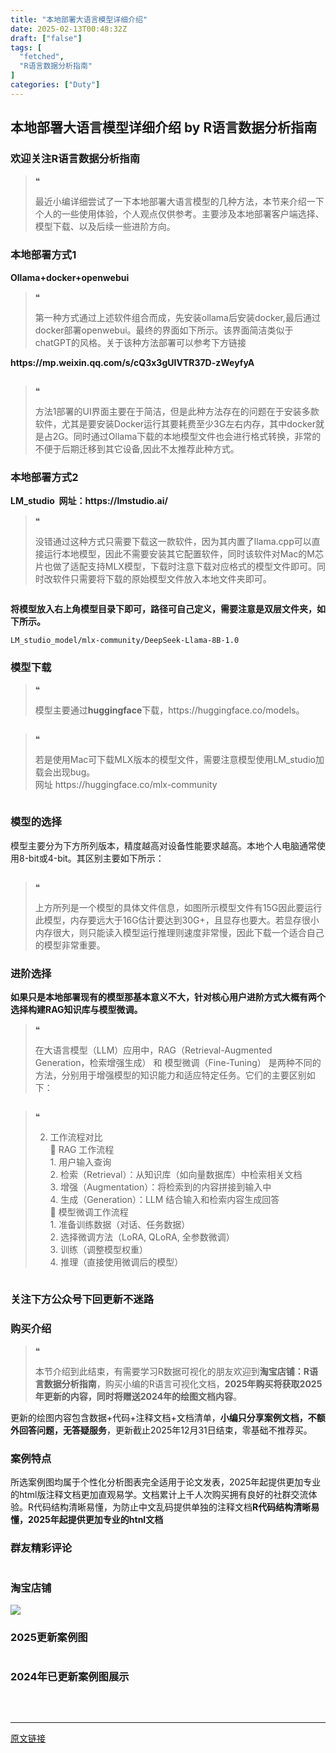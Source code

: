 ```yaml
---
title: "本地部署大语言模型详细介绍"
date: 2025-02-13T00:48:32Z
draft: ["false"]
tags: [
  "fetched",
  "R语言数据分析指南"
]
categories: ["Duty"]
---
```

本地部署大语言模型详细介绍 by R语言数据分析指南
------
<div><section data-tool="mdnice编辑器" data-website="https://www.mdnice.com"><h3 data-tool="mdnice编辑器"><span></span><span>欢迎关注R语言数据分析指南</span><span></span></h3><blockquote data-tool="mdnice编辑器"><span>❝</span><p>最近小编详细尝试了一下本地部署大语言模型的几种方法，本节来介绍一下个人的一些使用体验，个人观点仅供参考。主要涉及本地部署客户端选择、模型下载、以及后续一些进阶方向。</p></blockquote><h3 data-tool="mdnice编辑器"><span></span><span>本地部署方式1</span><span></span></h3><p data-tool="mdnice编辑器"><strong>Ollama+docker+openwebui</strong></p><blockquote data-tool="mdnice编辑器"><span>❝</span><p>第一种方式通过上述软件组合而成，先安装ollama后安装docker,最后通过docker部署openwebui。最终的界面如下所示。该界面简洁类似于chatGPT的风格。关于该种方法部署可以参考下方链接</p></blockquote><p data-tool="mdnice编辑器"><strong>https://mp.weixin.qq.com/s/cQ3x3gUIVTR37D-zWeyfyA</strong></p><figure data-tool="mdnice编辑器"><img alt="" data-imgfileid="100041459" data-ratio="0.5768518518518518" data-src="https://mmbiz.qpic.cn/mmbiz_png/EibnicgwScTAbS14HYCes5WWEOr8Xl6GItJOw1DdFPy6AHFCStQiaIfJ7EjTHqSPtZBBcDeGia1QHiattnTv0qCEQ2A/640?wx_fmt=png&amp;from=appmsg" data-type="png" data-w="1080" src="https://mmbiz.qpic.cn/mmbiz_png/EibnicgwScTAbS14HYCes5WWEOr8Xl6GItJOw1DdFPy6AHFCStQiaIfJ7EjTHqSPtZBBcDeGia1QHiattnTv0qCEQ2A/640?wx_fmt=png&amp;from=appmsg"></figure><blockquote data-tool="mdnice编辑器"><span>❝</span><p>方法1部署的UI界面主要在于简洁，但是此种方法存在的问题在于安装多款软件，尤其是要安装Docker运行其要耗费至少3G左右内存，其中docker就是占2G。同时通过Ollama下载的本地模型文件也会进行格式转换，非常的不便于后期迁移到其它设备,因此不太推荐此种方式。</p></blockquote><h3 data-tool="mdnice编辑器"><span></span><span>本地部署方式2</span><span></span></h3><p data-tool="mdnice编辑器"><strong>LM_studio  网址：</strong><strong>https://lmstudio.ai/</strong><img alt="" data-imgfileid="100041460" data-ratio="0.3675925925925926" data-src="https://mmbiz.qpic.cn/mmbiz_png/EibnicgwScTAbS14HYCes5WWEOr8Xl6GIt37EXb2SzwOM3Ry9F9xue7L6LvLhTlpACE6S2B32rcgYlOaBJxtib4mA/640?wx_fmt=png&amp;from=appmsg" data-type="png" data-w="1080" src="https://mmbiz.qpic.cn/mmbiz_png/EibnicgwScTAbS14HYCes5WWEOr8Xl6GIt37EXb2SzwOM3Ry9F9xue7L6LvLhTlpACE6S2B32rcgYlOaBJxtib4mA/640?wx_fmt=png&amp;from=appmsg"><img alt="" data-imgfileid="100041463" data-ratio="0.6694444444444444" data-src="https://mmbiz.qpic.cn/mmbiz_png/EibnicgwScTAbS14HYCes5WWEOr8Xl6GIt2tiacQ3WUQ7CC8rpBmOX7ZSIpHfy1TwlblXtf1bWBfqVljlMtzicRKKA/640?wx_fmt=png&amp;from=appmsg" data-type="png" data-w="1080" src="https://mmbiz.qpic.cn/mmbiz_png/EibnicgwScTAbS14HYCes5WWEOr8Xl6GIt2tiacQ3WUQ7CC8rpBmOX7ZSIpHfy1TwlblXtf1bWBfqVljlMtzicRKKA/640?wx_fmt=png&amp;from=appmsg"></p><blockquote data-tool="mdnice编辑器"><span>❝</span><p>没错通过这种方式只需要下载这一款软件，因为其内置了llama.cpp可以直接运行本地模型，因此不需要安装其它配置软件，同时该软件对Mac的M芯片也做了适配支持MLX模型，下载时注意下载对应格式的模型文件即可。同时改软件只需要将下载的原始模型文件放入本地文件夹即可。</p></blockquote><figure data-tool="mdnice编辑器"><img alt="" data-imgfileid="100041462" data-ratio="0.700925925925926" data-src="https://mmbiz.qpic.cn/mmbiz_png/EibnicgwScTAbS14HYCes5WWEOr8Xl6GItBLXopicUykukCmDH3XmZv9T9c6Yvv8CicLbUrvh9iaEBFI1sg1XgP7mJw/640?wx_fmt=png&amp;from=appmsg" data-type="png" data-w="1080" src="https://mmbiz.qpic.cn/mmbiz_png/EibnicgwScTAbS14HYCes5WWEOr8Xl6GItBLXopicUykukCmDH3XmZv9T9c6Yvv8CicLbUrvh9iaEBFI1sg1XgP7mJw/640?wx_fmt=png&amp;from=appmsg"></figure><p data-tool="mdnice编辑器"><strong>将模型放入右上角模型目录下即可，路径可自己定义，需要注意是双层文件夹，如下所示。</strong></p><pre data-tool="mdnice编辑器"><span></span><code>LM_studio_model/mlx-community/DeepSeek-Llama-8B-1.0<br></code></pre><h3 data-tool="mdnice编辑器"><span></span><span>模型下载</span><span></span></h3><blockquote data-tool="mdnice编辑器"><span>❝</span><p>模型主要通过<strong>huggingface</strong>下载，https://huggingface.co/models。</p></blockquote><figure data-tool="mdnice编辑器"><img alt="" data-imgfileid="100041461" data-ratio="0.5805555555555556" data-src="https://mmbiz.qpic.cn/mmbiz_jpg/EibnicgwScTAbS14HYCes5WWEOr8Xl6GItT6Z17ss3mZzOQAicib0Iib6x0O8ezPUt7ajxN9J1SJFJBo65h9FicXkwhQ/640?wx_fmt=jpeg&amp;from=appmsg" data-type="jpeg" data-w="1080" src="https://mmbiz.qpic.cn/mmbiz_jpg/EibnicgwScTAbS14HYCes5WWEOr8Xl6GItT6Z17ss3mZzOQAicib0Iib6x0O8ezPUt7ajxN9J1SJFJBo65h9FicXkwhQ/640?wx_fmt=jpeg&amp;from=appmsg"></figure><blockquote data-tool="mdnice编辑器"><span>❝</span><p>若是使用Mac可下载MLX版本的模型文件，需要注意模型使用LM_studio加载会出现bug。<br>网址 https://huggingface.co/mlx-community</p></blockquote><figure data-tool="mdnice编辑器"><img alt="" data-imgfileid="100041469" data-ratio="0.8731481481481481" data-src="https://mmbiz.qpic.cn/mmbiz_jpg/EibnicgwScTAbS14HYCes5WWEOr8Xl6GItrjhVWSKYOJ1FsLz1xo3pggBxKThCxw1VNY9w4znvr78gmBHntN8PKw/640?wx_fmt=jpeg&amp;from=appmsg" data-type="jpeg" data-w="1080" src="https://mmbiz.qpic.cn/mmbiz_jpg/EibnicgwScTAbS14HYCes5WWEOr8Xl6GItrjhVWSKYOJ1FsLz1xo3pggBxKThCxw1VNY9w4znvr78gmBHntN8PKw/640?wx_fmt=jpeg&amp;from=appmsg"></figure><h3 data-tool="mdnice编辑器"><span></span><span>模型的选择</span><span></span></h3><p data-tool="mdnice编辑器">模型主要分为下方所列版本，精度越高对设备性能要求越高。本地个人电脑通常使用8-bit或4-bit。其区别主要如下所示：<img alt="" data-imgfileid="100041464" data-ratio="0.31296296296296294" data-src="https://mmbiz.qpic.cn/mmbiz_png/EibnicgwScTAbS14HYCes5WWEOr8Xl6GIt6SqMIEUEQxEVsYbUcgAszgmvyFO0ZbztRsX0FyttQRWXjSRblpsXpQ/640?wx_fmt=png&amp;from=appmsg" data-type="png" data-w="1080" src="https://mmbiz.qpic.cn/mmbiz_png/EibnicgwScTAbS14HYCes5WWEOr8Xl6GIt6SqMIEUEQxEVsYbUcgAszgmvyFO0ZbztRsX0FyttQRWXjSRblpsXpQ/640?wx_fmt=png&amp;from=appmsg"></p><figure data-tool="mdnice编辑器"><img alt="" data-imgfileid="100041468" data-ratio="0.3768518518518518" data-src="https://mmbiz.qpic.cn/mmbiz_png/EibnicgwScTAbS14HYCes5WWEOr8Xl6GIteAyhRRm6RT8pxAuEqnONvzvjCEEiaTRf3kuUe5MzG7s70yxZzOC9Seg/640?wx_fmt=png&amp;from=appmsg" data-type="png" data-w="1080" src="https://mmbiz.qpic.cn/mmbiz_png/EibnicgwScTAbS14HYCes5WWEOr8Xl6GIteAyhRRm6RT8pxAuEqnONvzvjCEEiaTRf3kuUe5MzG7s70yxZzOC9Seg/640?wx_fmt=png&amp;from=appmsg"></figure><blockquote data-tool="mdnice编辑器"><span>❝</span><p>上方所列是一个模型的具体文件信息，如图所示模型文件有15G因此要运行此模型，内存要远大于16G估计要达到30G+，且显存也要大。若显存很小内存很大，则只能读入模型运行推理则速度非常慢，因此下载一个适合自己的模型非常重要。</p></blockquote><h3 data-tool="mdnice编辑器"><span></span><span>进阶选择</span><span></span></h3><p data-tool="mdnice编辑器"><strong>如果只是本地部署现有的模型那基本意义不大，针对核心用户进阶方式大概有两个选择构建RAG知识库与模型微调。</strong></p><blockquote data-tool="mdnice编辑器"><span>❝</span><p>在大语言模型（LLM）应用中，RAG（Retrieval-Augmented Generation，检索增强生成） 和 模型微调（Fine-Tuning） 是两种不同的方法，分别用于增强模型的知识能力和适应特定任务。它们的主要区别如下：</p></blockquote><figure data-tool="mdnice编辑器"><img alt="" data-imgfileid="100041465" data-ratio="0.4166666666666667" data-src="https://mmbiz.qpic.cn/mmbiz_png/EibnicgwScTAbS14HYCes5WWEOr8Xl6GItXMrbZ9nSPkrdKMxyo2Emj4DH5h8zka6IwRJUibibzDXIG1iaYNXBItJsA/640?wx_fmt=png&amp;from=appmsg" data-type="png" data-w="1080" src="https://mmbiz.qpic.cn/mmbiz_png/EibnicgwScTAbS14HYCes5WWEOr8Xl6GItXMrbZ9nSPkrdKMxyo2Emj4DH5h8zka6IwRJUibibzDXIG1iaYNXBItJsA/640?wx_fmt=png&amp;from=appmsg"></figure><blockquote data-tool="mdnice编辑器"><span>❝</span><ol start="2"><li><section>工作流程对比<br>🔹 RAG 工作流程<br>1.	用户输入查询<br>2.	检索（Retrieval）：从知识库（如向量数据库）中检索相关文档<br>3.	增强（Augmentation）：将检索到的内容拼接到输入中<br>4.	生成（Generation）：LLM 结合输入和检索内容生成回答<br>🔹 模型微调工作流程<br>1.	准备训练数据（对话、任务数据）<br>2.	选择微调方法（LoRA, QLoRA, 全参数微调）<br>3.	训练（调整模型权重）<br>4.	推理（直接使用微调后的模型）</section></li></ol></blockquote><figure data-tool="mdnice编辑器"><img alt="" data-imgfileid="100041466" data-ratio="0.425" data-src="https://mmbiz.qpic.cn/mmbiz_png/EibnicgwScTAbS14HYCes5WWEOr8Xl6GItWp0DrtZzLzn69RE5tzo6BgAE3sxMRzc87Qibn7nDoibFsZDsylcHqzxQ/640?wx_fmt=png&amp;from=appmsg" data-type="png" data-w="1080" src="https://mmbiz.qpic.cn/mmbiz_png/EibnicgwScTAbS14HYCes5WWEOr8Xl6GItWp0DrtZzLzn69RE5tzo6BgAE3sxMRzc87Qibn7nDoibFsZDsylcHqzxQ/640?wx_fmt=png&amp;from=appmsg"></figure><h3 data-tool="mdnice编辑器"><span></span><span>关注下方公众号下回更新不迷路</span><span></span></h3><section><mp-common-profile data-pluginname="mpprofile" data-id="Mzg3MzQzNTYzMw==" data-headimg="http://mmbiz.qpic.cn/mmbiz_png/EibnicgwScTAZF0rpeZII9Ltl26VbVagriczTria1fib3XgjwwHEHFjPzkmGpqWDVVHBSzhENictUM2iavAKiaM5lc9USw/0?wx_fmt=png" data-nickname="R语言数据分析指南" data-alias="YanJANtwo" data-signature="R语言重症爱好者，喜欢绘制各种精美的图表，喜欢的小伙伴可以关注我，跟我一起学习" data-from="0" data-is_biz_ban="0" data-service_type="1"></mp-common-profile></section><h3 data-tool="mdnice编辑器"><span></span><span>购买介绍</span><span></span></h3><blockquote data-tool="mdnice编辑器"><span>❝</span><p>本节介绍到此结束，有需要学习R数据可视化的朋友欢迎到<strong>淘宝店铺：R语言数据分析指南</strong>，购买小编的R语言可视化文档，<strong>2025年购买将获取2025年更新的内容，同时将赠送2024年的绘图文档内容</strong>。</p></blockquote><p data-tool="mdnice编辑器">更新的绘图内容包含数据+代码+注释文档+文档清单，<strong>小编只分享案例文档，不额外回答问题，无答疑服务</strong>，更新截止2025年12月31日结束，零基础不推荐买。</p><h3 data-tool="mdnice编辑器"><span></span><span>案例特点</span><span></span></h3><p data-tool="mdnice编辑器">所选案例图均属于个性化分析图表完全适用于论文发表，2025年起提供更加专业的html版注释文档更加直观易学。文档累计上千人次购买拥有良好的社群交流体验。R代码结构清晰易懂，为防止中文乱码提供单独的注释文档<img alt="" data-imgfileid="100041474" data-ratio="0.49537037037037035" data-src="https://mmbiz.qpic.cn/mmbiz_png/EibnicgwScTAbS14HYCes5WWEOr8Xl6GItB7FI9LWSDqB2e5QFuUyJkX9KkWib4RGpKuaPciclibDnPMjWdz0V5E6Qw/640?wx_fmt=png&amp;from=appmsg" data-type="png" data-w="1080" src="https://mmbiz.qpic.cn/mmbiz_png/EibnicgwScTAbS14HYCes5WWEOr8Xl6GItB7FI9LWSDqB2e5QFuUyJkX9KkWib4RGpKuaPciclibDnPMjWdz0V5E6Qw/640?wx_fmt=png&amp;from=appmsg"><img alt="" data-imgfileid="100041473" data-ratio="0.675" data-src="https://mmbiz.qpic.cn/mmbiz_png/EibnicgwScTAbS14HYCes5WWEOr8Xl6GIt9ZeCNLlFqU7SlPm2zVJcCUDmia3kOUuDjXhXDuQ0Eib5icahSqq9UgdBw/640?wx_fmt=png&amp;from=appmsg" data-type="png" data-w="1080" src="https://mmbiz.qpic.cn/mmbiz_png/EibnicgwScTAbS14HYCes5WWEOr8Xl6GIt9ZeCNLlFqU7SlPm2zVJcCUDmia3kOUuDjXhXDuQ0Eib5icahSqq9UgdBw/640?wx_fmt=png&amp;from=appmsg"><strong>R代码结构清晰易懂，2025年起提供更加专业的htnl文档</strong><img alt="" data-imgfileid="100041471" data-ratio="0.7518518518518519" data-src="https://mmbiz.qpic.cn/mmbiz_jpg/EibnicgwScTAbS14HYCes5WWEOr8Xl6GIteWrdqccyUVKeeMOjbeEHRpubcgmhH1ib2seVEchicicjbFAOuVicWclXicA/640?wx_fmt=jpeg&amp;from=appmsg" data-type="jpeg" data-w="1080" src="https://mmbiz.qpic.cn/mmbiz_jpg/EibnicgwScTAbS14HYCes5WWEOr8Xl6GIteWrdqccyUVKeeMOjbeEHRpubcgmhH1ib2seVEchicicjbFAOuVicWclXicA/640?wx_fmt=jpeg&amp;from=appmsg"></p><h3 data-tool="mdnice编辑器"><span></span><span>群友精彩评论</span><span></span></h3><p data-tool="mdnice编辑器"><img alt="" data-imgfileid="100041470" data-ratio="0.4546296296296296" data-src="https://mmbiz.qpic.cn/mmbiz_png/EibnicgwScTAbS14HYCes5WWEOr8Xl6GItMlLn4qTYLZTytiby7bBRINKUbvagicfiadr3MMxdc91hPYpyyOVuQibjFw/640?wx_fmt=png&amp;from=appmsg" data-type="png" data-w="1080" src="https://mmbiz.qpic.cn/mmbiz_png/EibnicgwScTAbS14HYCes5WWEOr8Xl6GItMlLn4qTYLZTytiby7bBRINKUbvagicfiadr3MMxdc91hPYpyyOVuQibjFw/640?wx_fmt=png&amp;from=appmsg"></p><h3 data-tool="mdnice编辑器"><span></span><span>淘宝店铺</span><span></span></h3><p><img data-galleryid="" data-imgfileid="100019415" data-ratio="1.0210420841683367" data-s="300,640" data-src="https://mmbiz.qpic.cn/mmbiz_jpg/EibnicgwScTAbvhPDLGT8NaialEsht92PTYNJWpmVLfoYGic1uha5FyBrDCibibZCLjiazgvpT1XcdwibfVywD2el0VAgg/640?wx_fmt=jpeg" data-type="jpeg" data-w="998" src="https://mmbiz.qpic.cn/mmbiz_jpg/EibnicgwScTAbvhPDLGT8NaialEsht92PTYNJWpmVLfoYGic1uha5FyBrDCibibZCLjiazgvpT1XcdwibfVywD2el0VAgg/640?wx_fmt=jpeg"></p><h3 data-tool="mdnice编辑器"><span></span><span>2025更新案例图</span><span></span></h3><p data-tool="mdnice编辑器"><img alt="" data-imgfileid="100041472" data-ratio="0.42777777777777776" data-src="https://mmbiz.qpic.cn/mmbiz_jpg/EibnicgwScTAbS14HYCes5WWEOr8Xl6GItdu4QfP5bWwFibCfCkQyZEohy9auyPlscibEPWgBl4uoOjAA8iaB5eibHAw/640?wx_fmt=jpeg&amp;from=appmsg" data-type="jpeg" data-w="1080" src="https://mmbiz.qpic.cn/mmbiz_jpg/EibnicgwScTAbS14HYCes5WWEOr8Xl6GItdu4QfP5bWwFibCfCkQyZEohy9auyPlscibEPWgBl4uoOjAA8iaB5eibHAw/640?wx_fmt=jpeg&amp;from=appmsg"></p><h3 data-tool="mdnice编辑器"><span></span><span>2024年已更新案例图展示</span><span></span></h3><p data-tool="mdnice编辑器"><img alt="" data-imgfileid="100041475" data-ratio="0.33425925925925926" data-src="https://mmbiz.qpic.cn/mmbiz_jpg/EibnicgwScTAbS14HYCes5WWEOr8Xl6GIt8PHsd6tuLeREk7DjQB9PoOLs15kMnE04FRqyLIgHODhDZTbHAGCv0A/640?wx_fmt=jpeg&amp;from=appmsg" data-type="jpeg" data-w="1080" src="https://mmbiz.qpic.cn/mmbiz_jpg/EibnicgwScTAbS14HYCes5WWEOr8Xl6GIt8PHsd6tuLeREk7DjQB9PoOLs15kMnE04FRqyLIgHODhDZTbHAGCv0A/640?wx_fmt=jpeg&amp;from=appmsg"><img alt="" data-imgfileid="100041478" data-ratio="0.3925925925925926" data-src="https://mmbiz.qpic.cn/mmbiz_png/EibnicgwScTAbS14HYCes5WWEOr8Xl6GItcicDic2OC0zrLUePak0pb10bXnTP4cr5vnnFOgBHL4iaru7A2FibbeYawg/640?wx_fmt=png&amp;from=appmsg" data-type="png" data-w="1080" src="https://mmbiz.qpic.cn/mmbiz_png/EibnicgwScTAbS14HYCes5WWEOr8Xl6GItcicDic2OC0zrLUePak0pb10bXnTP4cr5vnnFOgBHL4iaru7A2FibbeYawg/640?wx_fmt=png&amp;from=appmsg"><img alt="" data-imgfileid="100041477" data-ratio="0.4462962962962963" data-src="https://mmbiz.qpic.cn/mmbiz_png/EibnicgwScTAbS14HYCes5WWEOr8Xl6GItz2xyjWlhCoC80OuZA2y8UnXhKbr9mr7MZRw1ZZcEUycuzniaqEHIXEA/640?wx_fmt=png&amp;from=appmsg" data-type="png" data-w="1080" src="https://mmbiz.qpic.cn/mmbiz_png/EibnicgwScTAbS14HYCes5WWEOr8Xl6GItz2xyjWlhCoC80OuZA2y8UnXhKbr9mr7MZRw1ZZcEUycuzniaqEHIXEA/640?wx_fmt=png&amp;from=appmsg"><img alt="" data-imgfileid="100041479" data-ratio="0.3712962962962963" data-src="https://mmbiz.qpic.cn/mmbiz_png/EibnicgwScTAbS14HYCes5WWEOr8Xl6GItDc5hDDcOX58IRhHWm0NiaGypwhYU3wx56aH7JhOyqlQicEZWC4CFDr4g/640?wx_fmt=png&amp;from=appmsg" data-type="png" data-w="1080" src="https://mmbiz.qpic.cn/mmbiz_png/EibnicgwScTAbS14HYCes5WWEOr8Xl6GItDc5hDDcOX58IRhHWm0NiaGypwhYU3wx56aH7JhOyqlQicEZWC4CFDr4g/640?wx_fmt=png&amp;from=appmsg"><img alt="" data-imgfileid="100041476" data-ratio="0.2722222222222222" data-src="https://mmbiz.qpic.cn/mmbiz_png/EibnicgwScTAbS14HYCes5WWEOr8Xl6GItJRPicJ6fxd9tTmPfNTUtsvagCPHxmtXFOVbZ5ReEx842jj8YUmQzjVA/640?wx_fmt=png&amp;from=appmsg" data-type="png" data-w="1080" src="https://mmbiz.qpic.cn/mmbiz_png/EibnicgwScTAbS14HYCes5WWEOr8Xl6GItJRPicJ6fxd9tTmPfNTUtsvagCPHxmtXFOVbZ5ReEx842jj8YUmQzjVA/640?wx_fmt=png&amp;from=appmsg"><img alt="" data-imgfileid="100041482" data-ratio="0.2462962962962963" data-src="https://mmbiz.qpic.cn/mmbiz_png/EibnicgwScTAbS14HYCes5WWEOr8Xl6GItSM75IRPMsibjrhVkia25No3OiaHuDb995204BaUMxiafUF2WPNjNdymaWw/640?wx_fmt=png&amp;from=appmsg" data-type="png" data-w="1080" src="https://mmbiz.qpic.cn/mmbiz_png/EibnicgwScTAbS14HYCes5WWEOr8Xl6GItSM75IRPMsibjrhVkia25No3OiaHuDb995204BaUMxiafUF2WPNjNdymaWw/640?wx_fmt=png&amp;from=appmsg"><img alt="" data-imgfileid="100041481" data-ratio="0.4324074074074074" data-src="https://mmbiz.qpic.cn/mmbiz_jpg/EibnicgwScTAbS14HYCes5WWEOr8Xl6GItRod0koFFmhXzibgosvh2D21IUdgetBbo0bWn4nibKs3Acux4KQSY14gA/640?wx_fmt=jpeg&amp;from=appmsg" data-type="jpeg" data-w="1080" src="https://mmbiz.qpic.cn/mmbiz_jpg/EibnicgwScTAbS14HYCes5WWEOr8Xl6GItRod0koFFmhXzibgosvh2D21IUdgetBbo0bWn4nibKs3Acux4KQSY14gA/640?wx_fmt=jpeg&amp;from=appmsg"><img alt="" data-imgfileid="100041483" data-ratio="0.47129629629629627" data-src="https://mmbiz.qpic.cn/mmbiz_png/EibnicgwScTAbS14HYCes5WWEOr8Xl6GItbN0WswPonlOgiaKyqdM5Mdx9Vibk1LNbomVx8CslXxJIRM8dgKfdMDNA/640?wx_fmt=png&amp;from=appmsg" data-type="png" data-w="1080" src="https://mmbiz.qpic.cn/mmbiz_png/EibnicgwScTAbS14HYCes5WWEOr8Xl6GItbN0WswPonlOgiaKyqdM5Mdx9Vibk1LNbomVx8CslXxJIRM8dgKfdMDNA/640?wx_fmt=png&amp;from=appmsg"><img alt="" data-imgfileid="100041480" data-ratio="0.36574074074074076" data-src="https://mmbiz.qpic.cn/mmbiz_png/EibnicgwScTAbS14HYCes5WWEOr8Xl6GItjrP787jlrd2zMgztNhh7QnV3fm4pOcQIvcuZLL3h6okMgNVuKxUCZg/640?wx_fmt=png&amp;from=appmsg" data-type="png" data-w="1080" src="https://mmbiz.qpic.cn/mmbiz_png/EibnicgwScTAbS14HYCes5WWEOr8Xl6GItjrP787jlrd2zMgztNhh7QnV3fm4pOcQIvcuZLL3h6okMgNVuKxUCZg/640?wx_fmt=png&amp;from=appmsg"><img alt="" data-imgfileid="100041484" data-ratio="0.38981481481481484" data-src="https://mmbiz.qpic.cn/mmbiz_png/EibnicgwScTAbS14HYCes5WWEOr8Xl6GItuOkYrjWMIctN3aHL8n9Uwiaia2dXYuIVwumCNXcI8l1GbH9hIRwyrGzA/640?wx_fmt=png&amp;from=appmsg" data-type="png" data-w="1080" src="https://mmbiz.qpic.cn/mmbiz_png/EibnicgwScTAbS14HYCes5WWEOr8Xl6GItuOkYrjWMIctN3aHL8n9Uwiaia2dXYuIVwumCNXcI8l1GbH9hIRwyrGzA/640?wx_fmt=png&amp;from=appmsg"><img alt="" data-imgfileid="100041485" data-ratio="0.5305555555555556" data-src="https://mmbiz.qpic.cn/mmbiz_png/EibnicgwScTAbS14HYCes5WWEOr8Xl6GItjjbrzeNQFbDxz6A6nQYZfVhawyAMpLNhkS6Seianmj51EpVHvS4ghdg/640?wx_fmt=png&amp;from=appmsg" data-type="png" data-w="1080" src="https://mmbiz.qpic.cn/mmbiz_png/EibnicgwScTAbS14HYCes5WWEOr8Xl6GItjjbrzeNQFbDxz6A6nQYZfVhawyAMpLNhkS6Seianmj51EpVHvS4ghdg/640?wx_fmt=png&amp;from=appmsg"><img alt="" data-imgfileid="100041489" data-ratio="0.45185185185185184" data-src="https://mmbiz.qpic.cn/mmbiz_png/EibnicgwScTAbS14HYCes5WWEOr8Xl6GItClrRWHhZ9Wc0qRbZokFl6CecbcaTHuqCRr6cKLaAxHtpoSQl8es2MQ/640?wx_fmt=png&amp;from=appmsg" data-type="png" data-w="1080" src="https://mmbiz.qpic.cn/mmbiz_png/EibnicgwScTAbS14HYCes5WWEOr8Xl6GItClrRWHhZ9Wc0qRbZokFl6CecbcaTHuqCRr6cKLaAxHtpoSQl8es2MQ/640?wx_fmt=png&amp;from=appmsg"><img alt="" data-imgfileid="100041488" data-ratio="0.462037037037037" data-src="https://mmbiz.qpic.cn/mmbiz_png/EibnicgwScTAbS14HYCes5WWEOr8Xl6GIt2UibrPcqqzSjexiaSAO6RSL8vxzgS4VFcuvxC5f7EibO5AibavGwfssKQA/640?wx_fmt=png&amp;from=appmsg" data-type="png" data-w="1080" src="https://mmbiz.qpic.cn/mmbiz_png/EibnicgwScTAbS14HYCes5WWEOr8Xl6GIt2UibrPcqqzSjexiaSAO6RSL8vxzgS4VFcuvxC5f7EibO5AibavGwfssKQA/640?wx_fmt=png&amp;from=appmsg"><img alt="" data-imgfileid="100041487" data-ratio="0.37407407407407406" data-src="https://mmbiz.qpic.cn/mmbiz_png/EibnicgwScTAbS14HYCes5WWEOr8Xl6GItHkw7He4icqwOHC56gib6bStcUx35zDFuRxY0z4olVBfv6Ray9PGRdB5A/640?wx_fmt=png&amp;from=appmsg" data-type="png" data-w="1080" src="https://mmbiz.qpic.cn/mmbiz_png/EibnicgwScTAbS14HYCes5WWEOr8Xl6GItHkw7He4icqwOHC56gib6bStcUx35zDFuRxY0z4olVBfv6Ray9PGRdB5A/640?wx_fmt=png&amp;from=appmsg"><img alt="" data-imgfileid="100041486" data-ratio="0.3425925925925926" data-src="https://mmbiz.qpic.cn/mmbiz_png/EibnicgwScTAbS14HYCes5WWEOr8Xl6GItw2mubZ8SI2H7BWCNXia3pGCbStbD519s3TvuichfK93xovDnkwRA9PEQ/640?wx_fmt=png&amp;from=appmsg" data-type="png" data-w="1080" src="https://mmbiz.qpic.cn/mmbiz_png/EibnicgwScTAbS14HYCes5WWEOr8Xl6GItw2mubZ8SI2H7BWCNXia3pGCbStbD519s3TvuichfK93xovDnkwRA9PEQ/640?wx_fmt=png&amp;from=appmsg"><img alt="" data-imgfileid="100041490" data-ratio="0.47685185185185186" data-src="https://mmbiz.qpic.cn/mmbiz_png/EibnicgwScTAbS14HYCes5WWEOr8Xl6GItW9UvZISVWN1OiaLlPScrWEl4jlNQ7jQ4NtQ0icmLTBuibokibxs04O5Z4w/640?wx_fmt=png&amp;from=appmsg" data-type="png" data-w="1080" src="https://mmbiz.qpic.cn/mmbiz_png/EibnicgwScTAbS14HYCes5WWEOr8Xl6GItW9UvZISVWN1OiaLlPScrWEl4jlNQ7jQ4NtQ0icmLTBuibokibxs04O5Z4w/640?wx_fmt=png&amp;from=appmsg"><img alt="" data-imgfileid="100041493" data-ratio="0.3814814814814815" data-src="https://mmbiz.qpic.cn/mmbiz_png/EibnicgwScTAbS14HYCes5WWEOr8Xl6GItQtcyVLD0SO213f4NBTPnOjcjmLuv3kTJsudLLOJ0O8hFMje8UmicQww/640?wx_fmt=png&amp;from=appmsg" data-type="png" data-w="1080" src="https://mmbiz.qpic.cn/mmbiz_png/EibnicgwScTAbS14HYCes5WWEOr8Xl6GItQtcyVLD0SO213f4NBTPnOjcjmLuv3kTJsudLLOJ0O8hFMje8UmicQww/640?wx_fmt=png&amp;from=appmsg"><img alt="" data-imgfileid="100041492" data-ratio="0.43333333333333335" data-src="https://mmbiz.qpic.cn/mmbiz_png/EibnicgwScTAbS14HYCes5WWEOr8Xl6GItf89nKPhPBaPhMwFUA6XjPpkCc7flxybIQFtWg0AmgltDHrNH6gicauA/640?wx_fmt=png&amp;from=appmsg" data-type="png" data-w="1080" src="https://mmbiz.qpic.cn/mmbiz_png/EibnicgwScTAbS14HYCes5WWEOr8Xl6GItf89nKPhPBaPhMwFUA6XjPpkCc7flxybIQFtWg0AmgltDHrNH6gicauA/640?wx_fmt=png&amp;from=appmsg"><img alt="" data-imgfileid="100041491" data-ratio="0.37592592592592594" data-src="https://mmbiz.qpic.cn/mmbiz_png/EibnicgwScTAbS14HYCes5WWEOr8Xl6GItTVWSOc7vCpibOK6pQtcby399I0noEaZzARe6DiashlT2mEejOIT1qyIw/640?wx_fmt=png&amp;from=appmsg" data-type="png" data-w="1080" src="https://mmbiz.qpic.cn/mmbiz_png/EibnicgwScTAbS14HYCes5WWEOr8Xl6GItTVWSOc7vCpibOK6pQtcby399I0noEaZzARe6DiashlT2mEejOIT1qyIw/640?wx_fmt=png&amp;from=appmsg"><img alt="" data-imgfileid="100041494" data-ratio="0.42592592592592593" data-src="https://mmbiz.qpic.cn/mmbiz_png/EibnicgwScTAbS14HYCes5WWEOr8Xl6GItlCBLcK6Mic1Lm8SPDrrOECaXfEzwcJ2KhcyUZaicJcyJ5moicQrsOSTyg/640?wx_fmt=png&amp;from=appmsg" data-type="png" data-w="1080" src="https://mmbiz.qpic.cn/mmbiz_png/EibnicgwScTAbS14HYCes5WWEOr8Xl6GItlCBLcK6Mic1Lm8SPDrrOECaXfEzwcJ2KhcyUZaicJcyJ5moicQrsOSTyg/640?wx_fmt=png&amp;from=appmsg"><img alt="" data-imgfileid="100041497" data-ratio="0.39166666666666666" data-src="https://mmbiz.qpic.cn/mmbiz_png/EibnicgwScTAbS14HYCes5WWEOr8Xl6GItTEgBzZ1D9d21oXUztMicSYqf2ia98siaYZAMse1DTWmuiajNNV97UKDEbQ/640?wx_fmt=png&amp;from=appmsg" data-type="png" data-w="1080" src="https://mmbiz.qpic.cn/mmbiz_png/EibnicgwScTAbS14HYCes5WWEOr8Xl6GItTEgBzZ1D9d21oXUztMicSYqf2ia98siaYZAMse1DTWmuiajNNV97UKDEbQ/640?wx_fmt=png&amp;from=appmsg"><img alt="" data-imgfileid="100041495" data-ratio="0.39444444444444443" data-src="https://mmbiz.qpic.cn/mmbiz_png/EibnicgwScTAbS14HYCes5WWEOr8Xl6GItLAHoxckO3ZelAozrlFC4PaGATaD4pZ5hrzFXfNDQQ0EQEcND1KaALA/640?wx_fmt=png&amp;from=appmsg" data-type="png" data-w="1080" src="https://mmbiz.qpic.cn/mmbiz_png/EibnicgwScTAbS14HYCes5WWEOr8Xl6GItLAHoxckO3ZelAozrlFC4PaGATaD4pZ5hrzFXfNDQQ0EQEcND1KaALA/640?wx_fmt=png&amp;from=appmsg"><img alt="" data-imgfileid="100041498" data-ratio="0.4" data-src="https://mmbiz.qpic.cn/mmbiz_png/EibnicgwScTAbS14HYCes5WWEOr8Xl6GItAk4hLf84utZgb4I4xPQz4ormFibUsmiaYy1TNvs1Akibbd1YDAwaEianJA/640?wx_fmt=png&amp;from=appmsg" data-type="png" data-w="1080" src="https://mmbiz.qpic.cn/mmbiz_png/EibnicgwScTAbS14HYCes5WWEOr8Xl6GItAk4hLf84utZgb4I4xPQz4ormFibUsmiaYy1TNvs1Akibbd1YDAwaEianJA/640?wx_fmt=png&amp;from=appmsg"><img alt="" data-imgfileid="100041496" data-ratio="0.41759259259259257" data-src="https://mmbiz.qpic.cn/mmbiz_png/EibnicgwScTAbS14HYCes5WWEOr8Xl6GItw6E85RLB7TiaJzEibh9HAAwur9iaySNg5xP0x12r9GRmSSNs7NDXACEMg/640?wx_fmt=png&amp;from=appmsg" data-type="png" data-w="1080" src="https://mmbiz.qpic.cn/mmbiz_png/EibnicgwScTAbS14HYCes5WWEOr8Xl6GItw6E85RLB7TiaJzEibh9HAAwur9iaySNg5xP0x12r9GRmSSNs7NDXACEMg/640?wx_fmt=png&amp;from=appmsg"><img alt="" data-imgfileid="100041499" data-ratio="0.3314814814814815" data-src="https://mmbiz.qpic.cn/mmbiz_png/EibnicgwScTAbS14HYCes5WWEOr8Xl6GItAbo43GXMBjxgiaRtoK7BAcmoR16fm1RG6e9FJIreUE98CfP79xuJYnw/640?wx_fmt=png&amp;from=appmsg" data-type="png" data-w="1080" src="https://mmbiz.qpic.cn/mmbiz_png/EibnicgwScTAbS14HYCes5WWEOr8Xl6GItAbo43GXMBjxgiaRtoK7BAcmoR16fm1RG6e9FJIreUE98CfP79xuJYnw/640?wx_fmt=png&amp;from=appmsg"><img alt="" data-imgfileid="100041500" data-ratio="0.4255555555555556" data-src="https://mmbiz.qpic.cn/mmbiz_png/EibnicgwScTAbS14HYCes5WWEOr8Xl6GItdHUhHdnPAicrJS7EurOzl1PL5wvm3RTHdvtsLIxe7JG4Sm48kdgXbZQ/640?wx_fmt=png&amp;from=appmsg" data-type="png" data-w="900" src="https://mmbiz.qpic.cn/mmbiz_png/EibnicgwScTAbS14HYCes5WWEOr8Xl6GItdHUhHdnPAicrJS7EurOzl1PL5wvm3RTHdvtsLIxe7JG4Sm48kdgXbZQ/640?wx_fmt=png&amp;from=appmsg"><img alt="" data-imgfileid="100041503" data-ratio="0.4255555555555556" data-src="https://mmbiz.qpic.cn/mmbiz_png/EibnicgwScTAbS14HYCes5WWEOr8Xl6GItraboibmuThjTS0kQkI8bYy6sR7R2FxeGMEY3YS92ibq6qIfQVib9167Aw/640?wx_fmt=png&amp;from=appmsg" data-type="png" data-w="900" src="https://mmbiz.qpic.cn/mmbiz_png/EibnicgwScTAbS14HYCes5WWEOr8Xl6GItraboibmuThjTS0kQkI8bYy6sR7R2FxeGMEY3YS92ibq6qIfQVib9167Aw/640?wx_fmt=png&amp;from=appmsg"><img alt="" data-imgfileid="100041504" data-ratio="0.37962962962962965" data-src="https://mmbiz.qpic.cn/mmbiz_png/EibnicgwScTAbS14HYCes5WWEOr8Xl6GIttkCoyT52ajy8BIGlaOHpGMDQwpmaUnagOsW2UlfJMlxjfNSuQyQ3Ug/640?wx_fmt=png&amp;from=appmsg" data-type="png" data-w="1080" src="https://mmbiz.qpic.cn/mmbiz_png/EibnicgwScTAbS14HYCes5WWEOr8Xl6GIttkCoyT52ajy8BIGlaOHpGMDQwpmaUnagOsW2UlfJMlxjfNSuQyQ3Ug/640?wx_fmt=png&amp;from=appmsg"><img alt="" data-imgfileid="100041502" data-ratio="0.4255555555555556" data-src="https://mmbiz.qpic.cn/mmbiz_png/EibnicgwScTAbS14HYCes5WWEOr8Xl6GItopf0wibC5nXibbQ8ULkRQCqSOO3krMd8YW7C8SmSNf6dYH2ia78ibbHZtA/640?wx_fmt=png&amp;from=appmsg" data-type="png" data-w="900" src="https://mmbiz.qpic.cn/mmbiz_png/EibnicgwScTAbS14HYCes5WWEOr8Xl6GItopf0wibC5nXibbQ8ULkRQCqSOO3krMd8YW7C8SmSNf6dYH2ia78ibbHZtA/640?wx_fmt=png&amp;from=appmsg"><img alt="" data-imgfileid="100041501" data-ratio="0.4255555555555556" data-src="https://mmbiz.qpic.cn/mmbiz_png/EibnicgwScTAbS14HYCes5WWEOr8Xl6GItLxNkE9mCmS34o62n3URaCp9trORJ0IqOJYaicgCs0dJVKtzG58Auialg/640?wx_fmt=png&amp;from=appmsg" data-type="png" data-w="900" src="https://mmbiz.qpic.cn/mmbiz_png/EibnicgwScTAbS14HYCes5WWEOr8Xl6GItLxNkE9mCmS34o62n3URaCp9trORJ0IqOJYaicgCs0dJVKtzG58Auialg/640?wx_fmt=png&amp;from=appmsg"><img alt="" data-imgfileid="100041508" data-ratio="0.4255555555555556" data-src="https://mmbiz.qpic.cn/mmbiz_png/EibnicgwScTAbS14HYCes5WWEOr8Xl6GItLyenjYYdx6epibACGEXTxwKqBvCK2mSQ0Ep8xbdvoF6Sibyl3TC2swWg/640?wx_fmt=png&amp;from=appmsg" data-type="png" data-w="900" src="https://mmbiz.qpic.cn/mmbiz_png/EibnicgwScTAbS14HYCes5WWEOr8Xl6GItLyenjYYdx6epibACGEXTxwKqBvCK2mSQ0Ep8xbdvoF6Sibyl3TC2swWg/640?wx_fmt=png&amp;from=appmsg"><img alt="" data-imgfileid="100041506" data-ratio="0.4255555555555556" data-src="https://mmbiz.qpic.cn/mmbiz_png/EibnicgwScTAbS14HYCes5WWEOr8Xl6GIt0ekK4cG1SQdj8togFkUedkUPRFqMojhFIZWV5GsibwS8DPUDKPt7pxQ/640?wx_fmt=png&amp;from=appmsg" data-type="png" data-w="900" src="https://mmbiz.qpic.cn/mmbiz_png/EibnicgwScTAbS14HYCes5WWEOr8Xl6GIt0ekK4cG1SQdj8togFkUedkUPRFqMojhFIZWV5GsibwS8DPUDKPt7pxQ/640?wx_fmt=png&amp;from=appmsg"><img alt="" data-imgfileid="100041507" data-ratio="0.4255555555555556" data-src="https://mmbiz.qpic.cn/mmbiz_png/EibnicgwScTAbS14HYCes5WWEOr8Xl6GItGWEI6a95Jy4AgpsXXWI3dRMeOFH2bCTrHtfia68Rp7zGDVDCiby350jA/640?wx_fmt=png&amp;from=appmsg" data-type="png" data-w="900" src="https://mmbiz.qpic.cn/mmbiz_png/EibnicgwScTAbS14HYCes5WWEOr8Xl6GItGWEI6a95Jy4AgpsXXWI3dRMeOFH2bCTrHtfia68Rp7zGDVDCiby350jA/640?wx_fmt=png&amp;from=appmsg"><img alt="" data-imgfileid="100041505" data-ratio="0.4255555555555556" data-src="https://mmbiz.qpic.cn/mmbiz_png/EibnicgwScTAbS14HYCes5WWEOr8Xl6GItbms6WiafSmDUiayYCdqSiazpK0QiaxSLmJRlouJUKbSEOF0CPsJTnmMusg/640?wx_fmt=png&amp;from=appmsg" data-type="png" data-w="900" src="https://mmbiz.qpic.cn/mmbiz_png/EibnicgwScTAbS14HYCes5WWEOr8Xl6GItbms6WiafSmDUiayYCdqSiazpK0QiaxSLmJRlouJUKbSEOF0CPsJTnmMusg/640?wx_fmt=png&amp;from=appmsg"><img alt="" data-imgfileid="100041509" data-ratio="0.48148148148148145" data-src="https://mmbiz.qpic.cn/mmbiz_png/EibnicgwScTAbS14HYCes5WWEOr8Xl6GIt0fwnpIA1Lzk7hjluvteQghW4eEJuBfgNpszLSzyJn3UwK3k2627ibwA/640?wx_fmt=png&amp;from=appmsg" data-type="png" data-w="1080" src="https://mmbiz.qpic.cn/mmbiz_png/EibnicgwScTAbS14HYCes5WWEOr8Xl6GIt0fwnpIA1Lzk7hjluvteQghW4eEJuBfgNpszLSzyJn3UwK3k2627ibwA/640?wx_fmt=png&amp;from=appmsg"><img alt="" data-imgfileid="100041510" data-ratio="0.4255555555555556" data-src="https://mmbiz.qpic.cn/mmbiz_png/EibnicgwScTAbS14HYCes5WWEOr8Xl6GItHOGnDC5ptkTgw9enVO9wmzLHPEcB8Y7iaicjQJibFmic7QJpTSMYFaib4mQ/640?wx_fmt=png&amp;from=appmsg" data-type="png" data-w="900" src="https://mmbiz.qpic.cn/mmbiz_png/EibnicgwScTAbS14HYCes5WWEOr8Xl6GItHOGnDC5ptkTgw9enVO9wmzLHPEcB8Y7iaicjQJibFmic7QJpTSMYFaib4mQ/640?wx_fmt=png&amp;from=appmsg"><img alt="" data-imgfileid="100041511" data-ratio="0.4255555555555556" data-src="https://mmbiz.qpic.cn/mmbiz_png/EibnicgwScTAbS14HYCes5WWEOr8Xl6GIt5YfZC6RpicVlnKvrwBWTKf7oYPVgLnI4yKqMW7ib5iaDatOU4WJXviah8Q/640?wx_fmt=png&amp;from=appmsg" data-type="png" data-w="900" src="https://mmbiz.qpic.cn/mmbiz_png/EibnicgwScTAbS14HYCes5WWEOr8Xl6GIt5YfZC6RpicVlnKvrwBWTKf7oYPVgLnI4yKqMW7ib5iaDatOU4WJXviah8Q/640?wx_fmt=png&amp;from=appmsg"><img alt="" data-imgfileid="100041513" data-ratio="0.4255555555555556" data-src="https://mmbiz.qpic.cn/mmbiz_png/EibnicgwScTAbS14HYCes5WWEOr8Xl6GItYc5bYHjkhGbMO2cdn3mpGVHOyp2o24QHljUs2FctOxmA6iajovS4pXg/640?wx_fmt=png&amp;from=appmsg" data-type="png" data-w="900" src="https://mmbiz.qpic.cn/mmbiz_png/EibnicgwScTAbS14HYCes5WWEOr8Xl6GItYc5bYHjkhGbMO2cdn3mpGVHOyp2o24QHljUs2FctOxmA6iajovS4pXg/640?wx_fmt=png&amp;from=appmsg"><img alt="" data-imgfileid="100041512" data-ratio="0.4255555555555556" data-src="https://mmbiz.qpic.cn/mmbiz_png/EibnicgwScTAbS14HYCes5WWEOr8Xl6GItiaFCJlp6USouGQZuJiaBjKOoJaEZ9KibPiayjEjZXsV1FdbLfzC408MpCQ/640?wx_fmt=png&amp;from=appmsg" data-type="png" data-w="900" src="https://mmbiz.qpic.cn/mmbiz_png/EibnicgwScTAbS14HYCes5WWEOr8Xl6GItiaFCJlp6USouGQZuJiaBjKOoJaEZ9KibPiayjEjZXsV1FdbLfzC408MpCQ/640?wx_fmt=png&amp;from=appmsg"><img alt="" data-imgfileid="100041514" data-ratio="0.4255555555555556" data-src="https://mmbiz.qpic.cn/mmbiz_png/EibnicgwScTAbS14HYCes5WWEOr8Xl6GIty2UUWWBj8D8Ye8LO9KFKIybvWXkW6CdOEcKzFDbXwp5PovrDwuMVlQ/640?wx_fmt=png&amp;from=appmsg" data-type="png" data-w="900" src="https://mmbiz.qpic.cn/mmbiz_png/EibnicgwScTAbS14HYCes5WWEOr8Xl6GIty2UUWWBj8D8Ye8LO9KFKIybvWXkW6CdOEcKzFDbXwp5PovrDwuMVlQ/640?wx_fmt=png&amp;from=appmsg"><img alt="" data-imgfileid="100041516" data-ratio="0.4255555555555556" data-src="https://mmbiz.qpic.cn/mmbiz_png/EibnicgwScTAbS14HYCes5WWEOr8Xl6GItyD9VLGSg7vUXn8Zauo2DxEOM931n0bYI17r5lXxdrqVQ4CV5iaibWP7w/640?wx_fmt=png&amp;from=appmsg" data-type="png" data-w="900" src="https://mmbiz.qpic.cn/mmbiz_png/EibnicgwScTAbS14HYCes5WWEOr8Xl6GItyD9VLGSg7vUXn8Zauo2DxEOM931n0bYI17r5lXxdrqVQ4CV5iaibWP7w/640?wx_fmt=png&amp;from=appmsg"><img alt="" data-imgfileid="100041517" data-ratio="0.4255555555555556" data-src="https://mmbiz.qpic.cn/mmbiz_png/EibnicgwScTAbS14HYCes5WWEOr8Xl6GItGmhrstb98ybOL3g2ibic3UoVEaTtCbHibm8Nx9qsqr6IQ6Hib4ysCHmTZg/640?wx_fmt=png&amp;from=appmsg" data-type="png" data-w="900" src="https://mmbiz.qpic.cn/mmbiz_png/EibnicgwScTAbS14HYCes5WWEOr8Xl6GItGmhrstb98ybOL3g2ibic3UoVEaTtCbHibm8Nx9qsqr6IQ6Hib4ysCHmTZg/640?wx_fmt=png&amp;from=appmsg"><img alt="" data-imgfileid="100041519" data-ratio="0.4255555555555556" data-src="https://mmbiz.qpic.cn/mmbiz_png/EibnicgwScTAbS14HYCes5WWEOr8Xl6GItdU9Z48FtQ4mibCqOYlDgD0RvEsBb6YnZNbnphWXjG9m1icpOKXZNFzkQ/640?wx_fmt=png&amp;from=appmsg" data-type="png" data-w="900" src="https://mmbiz.qpic.cn/mmbiz_png/EibnicgwScTAbS14HYCes5WWEOr8Xl6GItdU9Z48FtQ4mibCqOYlDgD0RvEsBb6YnZNbnphWXjG9m1icpOKXZNFzkQ/640?wx_fmt=png&amp;from=appmsg"><img alt="" data-imgfileid="100041515" data-ratio="0.4255555555555556" data-src="https://mmbiz.qpic.cn/mmbiz_png/EibnicgwScTAbS14HYCes5WWEOr8Xl6GItEb8q6cRwNk6SFUP15ziaDicHls1A67G3LncVKWBMFrAw7JJhQETSZApg/640?wx_fmt=png&amp;from=appmsg" data-type="png" data-w="900" src="https://mmbiz.qpic.cn/mmbiz_png/EibnicgwScTAbS14HYCes5WWEOr8Xl6GItEb8q6cRwNk6SFUP15ziaDicHls1A67G3LncVKWBMFrAw7JJhQETSZApg/640?wx_fmt=png&amp;from=appmsg"><img alt="" data-imgfileid="100041518" data-ratio="0.4255555555555556" data-src="https://mmbiz.qpic.cn/mmbiz_png/EibnicgwScTAbS14HYCes5WWEOr8Xl6GIt5fo70L6rO7pfFpAuwHMEWibMa0mwoZQ9NmxQZrpCQuufstJJLQHBcMA/640?wx_fmt=png&amp;from=appmsg" data-type="png" data-w="900" src="https://mmbiz.qpic.cn/mmbiz_png/EibnicgwScTAbS14HYCes5WWEOr8Xl6GIt5fo70L6rO7pfFpAuwHMEWibMa0mwoZQ9NmxQZrpCQuufstJJLQHBcMA/640?wx_fmt=png&amp;from=appmsg"><img alt="" data-imgfileid="100041524" data-ratio="0.4255555555555556" data-src="https://mmbiz.qpic.cn/mmbiz_png/EibnicgwScTAbS14HYCes5WWEOr8Xl6GIthviahicFuxLCkBSps1hicMMicIw0GA9SkQvm5Gl7VeiaSYuN7vydVRMXJrg/640?wx_fmt=png&amp;from=appmsg" data-type="png" data-w="900" src="https://mmbiz.qpic.cn/mmbiz_png/EibnicgwScTAbS14HYCes5WWEOr8Xl6GIthviahicFuxLCkBSps1hicMMicIw0GA9SkQvm5Gl7VeiaSYuN7vydVRMXJrg/640?wx_fmt=png&amp;from=appmsg"></p></section><p><br></p><p><mp-style-type data-value="3"></mp-style-type></p></div>  
<hr>
<a href="https://mp.weixin.qq.com/s/lkJhjSLCpyYrlkARTN30dQ",target="_blank" rel="noopener noreferrer">原文链接</a>
